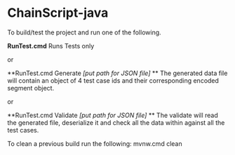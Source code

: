 # ChainScript-java

To build/test the project and run one of the following.


**RunTest.cmd** 
Runs Tests only 
 
or
 
**RunTest.cmd Generate *[put path for JSON file]*  **
The generated data file  will contain an object of 4 test case ids and their corresponding encoded segment object.

or 

**RunTest.cmd Validate *[put path for JSON file]*    **
The validate will read the generated file, deserialize it and check all the data within against all the test cases.  
  
 
To clean a previous build run the following: 
mvnw.cmd clean 

